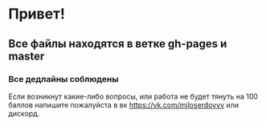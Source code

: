 # Привет!

## Все файлы находятся в ветке gh-pages и master

### Все дедлайны соблюдены

Если возникнут какие-либо вопросы, или работа не будет тянуть на 100 баллов напишите пожалуйста в вк https://vk.com/miloserdovvv или дискорд.
